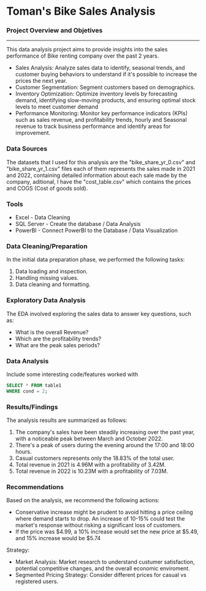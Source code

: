 # Toman's Bike Sales Analysis

### Project Overview and Objetives
---

This data analysis project aims to provide insights into the sales performance of Bike renting company over the past 2 years.  

- Sales Analysis: Analyze sales data to identify, seasonal trends, and customer buying behaviors to understand if it's possible to increase the prices the next year.
- Customer Segmentation: Segment customers based on demographics.
- Inventory Optimization: Optimize inventory levels by forecasting demand, identifying slow-moving products, and ensuring optimal stock levels to meet customer demand
- Performance Monitoring: Monitor key performance indicators (KPIs) such as sales revenue, and profitability trends, hourly and Seasonal revenue to track business performance and identify areas for improvement.



### Data Sources

The datasets that I used for this analysis are the "bike_share_yr_0.csv" and "bike_share_yr_1.csv" files each of them represents the sales made in 2021 and 2022, containing detailed information about each sale made by the company, aditional, I have the "cost_table.csv" which contains the prices and COGS (Cost of goods sold).

### Tools

- Excel - Data Cleaning
- SQL Server - Create the database / Data Analysis
- PowerBI - Connect PowerBI to the Database / Data Visualization


### Data Cleaning/Preparation

In the initial data preparation phase, we performed the following tasks:
1. Data loading and inspection.
2. Handling missing values.
3. Data cleaning and formatting.

### Exploratory Data Analysis

The EDA involved exploring the sales data to answer key questions, such as:

- What is the overall Revenue?
- Which are the profitability trends?
- What are the peak sales periods?

### Data Analysis

Include some interesting code/features worked with

```sql
SELECT * FROM table1
WHERE cond = 2;
```

### Results/Findings

The analysis results are summarized as follows:
1. The company's sales have been steadily increasing over the past year, with a noticeable peak between March and October 2022.
2. There's a peak of users during the evening around the 17:00 and 18:00 hours.
3. Casual customers represents only the 18.83% of the total user.
4. Total revenue in 2021 is 4.96M with a profitability of 3.42M.
5. Total revenue in 2022 is 10.23M with a profitability of 7.03M.

### Recommendations

Based on the analysis, we recommend the following actions:
- Conservative increase might be prudent to avoid hitting a price ceiling where demand starts to drop. An increase of 10-15% could test the market's response without risking a significant loss of customers.
- If the price was $4.99, a 10% increase would set the new price at $5.49, and 15% increase would be $5.74

Strategy:

- Market Analysis: Market research to understand custumer satisfaction, potential competitive changes, and the overall economic enviroment.
- Segmented Pricing Strategy: Consider different prices for casual vs registered users.
